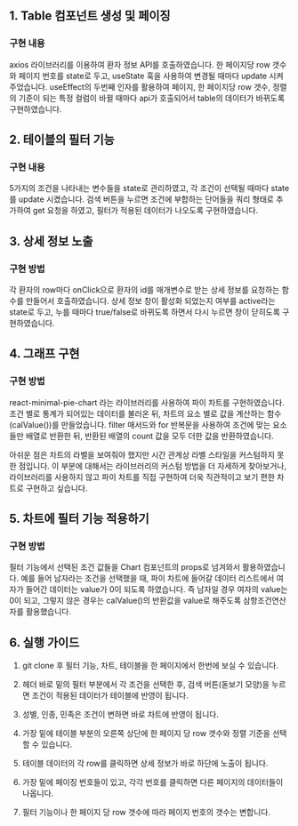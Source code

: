 

## 1. Table 컴포넌트 생성 및 페이징

### 구현 내용

axios 라이브러리를 이용하여 환자 정보 API를 호출하였습니다.
한 페이지당 row 갯수와 페이지 번호를 state로 두고, useState 훅을 사용하여 변경될 때마다 update 시켜주었습니다.
useEffect의 두번째 인자를 활용하여 페이지, 한 페이지당 row 갯수, 정렬의 기준이 되는 특정 컬럼이 바뀔 때마다 api가 호출되어서 table의 데이터가 바뀌도록 구현하였습니다.


## 2. 테이블의 필터 기능

### 구현 내용

5가지의 조건을 나타내는 변수들을 state로 관리하였고, 각 조건이 선택될 때마다 state를 update 시켰습니다.
검색 버튼을 누르면 조건에 부합하는 단어들을 쿼리 형태로 추가하여 get 요청을 하였고, 필터가 적용된 데이터가 나오도록 구현하였습니다.

## 3. 상세 정보 노출

### 구현 방법
각 환자의 row마다 onClick으로 환자의 id를 매개변수로 받는 상세 정보를 요청하는 함수를 만들어서 호출하였습니다.
상세 정보 창이 활성화 되었는지 여부를 active라는 state로 두고, 누를 때마다 true/false로 바뀌도록 하면서 다시 누르면 창이 닫히도록 구현하였습니다.


## 4. 그래프 구현

### 구현 방법
react-minimal-pie-chart 라는 라이브러리를 사용하여 파이 차트를 구현하였습니다. 
조건 별로 통계가 되어있는 데이터를 불러온 뒤, 차트의 요소 별로 값을 계산하는 함수(calValue())를 만들었습니다.
filter 매서드와 for 반복문을 사용하여 조건에 맞는 요소들만 배열로 반환한 뒤, 반환된 배열의 count 값을 모두 더한 값을 반환하였습니다.

아쉬운 점은 차트의 라벨을 보여줘야 했지만 시간 관계상 라벨 스타일을 커스텀하지 못한 점입니다.
이 부분에 대해서는 라이브러리의 커스텀 방법을 더 자세하게 찾아보거나, 라이브러리를 사용하지 않고 파이 차트를 직접 구현하여 더욱 직관적이고 보기 편한 차트로 구현하고 싶습니다.


## 5. 차트에 필터 기능 적용하기

### 구현 방법
필터 기능에서 선택된 조건 값들을 Chart 컴포넌트의 props로 넘겨와서 활용하였습니다.
예를 들어 남자라는 조건을 선택했을 때, 파이 차트에 들어갈 데이터 리스트에서 여자가 들어간 데이터는 value가 0이 되도록 하였습니다.
즉 남자일 경우 여자의 value는 0이 되고, 그렇지 않은 경우는 calValue()의 반환값을 value로 해주도록 삼항조건연산자를 활용했습니다.


## 6. 실행 가이드
1. git clone 후 필터 기능, 차트, 테이블을 한 페이지에서 한번에 보실 수 있습니다.
2. 헤더 바로 밑의 필터 부분에서 각 조건을 선택한 후, 검색 버튼(돋보기 모양)을 누르면 조건이 적용된 데이터가 테이블에 반영이 됩니다.
3. 성별, 인종, 민족은 조건이 변하면 바로 차트에 반영이 됩니다.

4. 가장 밑에 테이블 부분의 오른쪽 상단에 한 페이지 당 row 갯수와 정렬 기준을 선택할 수 있습니다.
5. 테이블 데이터의 각 row를 클릭하면 상세 정보가 바로 하단에 노출이 됩니다.

6. 가장 밑에 페이징 번호들이 있고, 각각 번호를 클릭하면 다른 페이지의 데이터들이 나옵니다.
7. 필터 기능이나 한 페이지 당 row 갯수에 따라 페이지 번호의 갯수는 변합니다.
